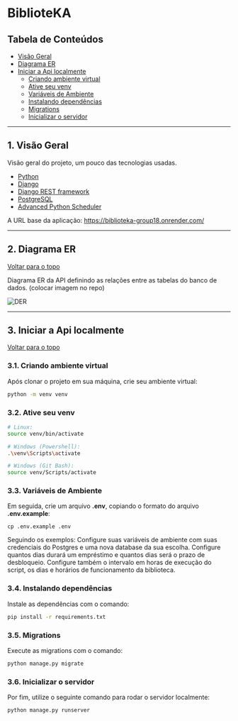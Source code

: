 # BiblioteKA

## Tabela de Conteúdos

- [Visão Geral](#1-visão-geral)
- [Diagrama ER](#2-diagrama-er)
- [Iniciar a Api localmente](#3-início-rápido)
    - [Criando ambiente virtual](#31-criando-ambiente-virtual)
    - [Ative seu venv](#32-ative-seu-venv)
    - [Variáveis de Ambiente](#33-variáveis-de-ambiente)
    - [Instalando dependências](#34-instalando-dependências)
    - [Migrations](#35-migrations)
    - [Inicializar o servidor](#36-inicializar-o-servidor)

---

## 1. Visão Geral

Visão geral do projeto, um pouco das tecnologias usadas.

- [Python](https://www.python.org/)
- [Django](https://www.djangoproject.com/)
- [Django REST framework](https://www.django-rest-framework.org/)
- [PostgreSQL](https://www.postgresql.org/)
- [Advanced Python Scheduler](https://apscheduler.readthedocs.io/en/3.x/)

A URL base da aplicação:
https://biblioteka-group18.onrender.com/

---

## 2. Diagrama ER
[ Voltar para o topo ](#tabela-de-conteúdos)


Diagrama ER da API definindo as relações entre as tabelas do banco de dados. (colocar imagem no repo)

![DER](DER_SP7_01.drawio.png)

---

## 3. Iniciar a Api localmente
[ Voltar para o topo ](#tabela-de-conteúdos)


### 3.1. Criando ambiente virtual

Após clonar o projeto em sua máquina, crie seu ambiente virtual:

```bash
python -m venv venv
```

### 3.2. Ative seu venv

```bash
# Linux:
source venv/bin/activate

# Windows (Powershell):
.\venv\Scripts\activate

# Windows (Git Bash):
source venv/Scripts/activate
```

### 3.3. Variáveis de Ambiente

Em seguida, crie um arquivo **.env**, copiando o formato do arquivo **.env.example**:
```
cp .env.example .env
```
Seguindo os exemplos:
Configure suas variáveis de ambiente com suas credenciais do Postgres e uma nova database da sua escolha.
Configure quantos dias durará um empréstimo e quantos dias será o prazo de desbloqueio.
Configure também o intervalo em horas de execução do script, os dias e horários de funcionamento da biblioteca. 


### 3.4. Instalando dependências 

Instale as dependências com o comando:

```bash
pip install -r requirements.txt
```

### 3.5. Migrations 

Execute as migrations com o comando:

```bash
python manage.py migrate
```

### 3.6. Inicializar o servidor 

Por fim, utilize o seguinte comando para rodar o servidor localmente:

```bash
python manage.py runserver
```
